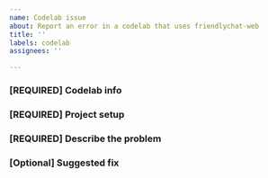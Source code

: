 ```yaml
---
name: Codelab issue
about: Report an error in a codelab that uses friendlychat-web
title: ''
labels: codelab
assignees: ''

---
```


### [REQUIRED] Codelab info

<!-- Which codelab are you following? To make sure we can help, include a link to the codelab and specific information about what step needs improvement  -->

### [REQUIRED] Project setup

<!-- let us know which directory of friendlychat-web you're using, as well as any other relevant details -->

### [REQUIRED] Describe the problem

<!-- Is it a grammatical error, incorrect code snippet, or are you running into an unknown bug? --> 

### [Optional] Suggested fix
